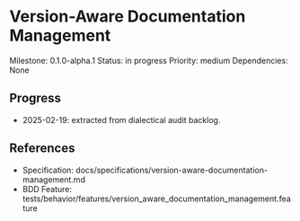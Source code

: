 # Version-Aware Documentation Management
Milestone: 0.1.0-alpha.1
Status: in progress
Priority: medium
Dependencies: None

## Progress
- 2025-02-19: extracted from dialectical audit backlog.

## References
- Specification: docs/specifications/version-aware-documentation-management.md
- BDD Feature: tests/behavior/features/version_aware_documentation_management.feature
